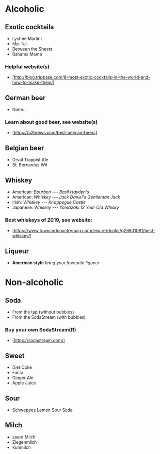 # Alcoholic
## Exotic cocktails
- Lychee Martini
- Mai Tai
- Between the Sheets
- Bahama Mama

### Helpful website(s)
- [http://blog.tripbase.com/8-most-exotic-cocktails-in-the-world-and-how-to-make-them/]

## German beer
- None...

### Learn about good beer, see website(s)
- [https://52brews.com/best-belgian-beers]

## Belgian beer
- Orval Trappist Ale
- St. Bernardus Wit

## Whiskey
- American: *Bourbon --- Basil Hayden's*
- American: *Whiskey --- Jack Daniel's Gentleman Jack*
- Irish: *Whiskey --- Knappogue Castle*
- Japanese: *Whiskey --- Yamazaki 12 Year Old Whisky*

### **Best whiskeys of 2019**, see website:
- [https://www.townandcountrymag.com/leisure/drinks/g26801081/best-whiskey/]

## Liqueur
- **American style** *bring your favourite liqueur*

# Non-alcoholic
## Soda
- From the tap (without bubbles)
- From the SodaStream (with bubbles)

### Buy your own SodaStream(R)
- [https://sodastream.com/]

## Sweet
- Diet Coke
- Fanta
- Ginger Ale
- Apple Juice

## Sour
- Schweppes Lemon Sour Soda
## Milch
- saure Milch
- Ziegenmilch
- Kuhmilch
